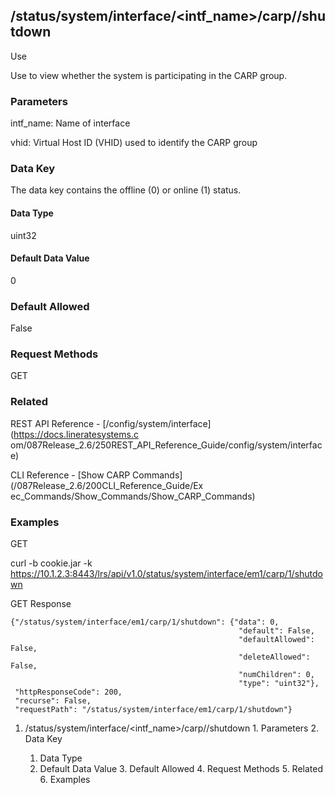 ## /status/system/interface/<intf_name>/carp/<vhid>/shutdown

Use

Use to view whether the system is participating in the CARP group.

### Parameters

intf_name: Name of interface

vhid: Virtual Host ID (VHID) used to identify the CARP group

### Data Key

The data key contains the offline (0) or online (1) status.

#### Data Type

uint32

#### Default Data Value

0

### Default Allowed

False

### Request Methods

GET

### Related

REST API Reference - [/config/system/interface](https://docs.lineratesystems.c
om/087Release_2.6/250REST_API_Reference_Guide/config/system/interface)

CLI Reference - [Show CARP Commands](/087Release_2.6/200CLI_Reference_Guide/Ex
ec_Commands/Show_Commands/Show_CARP_Commands)

### Examples

GET

curl -b cookie.jar -k
https://10.1.2.3:8443/lrs/api/v1.0/status/system/interface/em1/carp/1/shutdown

GET Response

    
    
    {"/status/system/interface/em1/carp/1/shutdown": {"data": 0,
                                                       "default": False,
                                                       "defaultAllowed": False,
                                                       "deleteAllowed": False,
                                                       "numChildren": 0,
                                                       "type": "uint32"},
     "httpResponseCode": 200,
     "recurse": False,
     "requestPath": "/status/system/interface/em1/carp/1/shutdown"}
    

  1. /status/system/interface/<intf_name>/carp/<vhid>/shutdown
    1. Parameters
    2. Data Key
      1. Data Type
      2. Default Data Value
    3. Default Allowed
    4. Request Methods
    5. Related
    6. Examples


